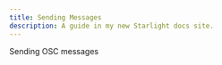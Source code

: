 ```yaml
---
title: Sending Messages
description: A guide in my new Starlight docs site.
---
```


Sending OSC messages
